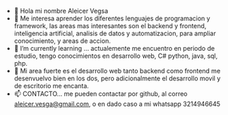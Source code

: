 - 👋 Hola mi nombre Aleicer Vegsa
- 👀 Me interesa aprender los diferentes lenguajes de programacion y framework, las areas mas interesantes son el backend y frontend, inteligencia artificial, analisis de datos y automatizacion,  para ampliar conocimiento, y areas de accion.   
- 🌱 I’m currently learning ... actualemente me encuentro en periodo de estudio, tengo conocimientos en desarrollo web, C# python, java, sql, php. 
- 💞️ Mi area fuerte es el desarrollo web tanto backend como frontend me desenvuelvo bien en los dos, pero adicionalmente el desarrollo movil y de escritorio me encanta.
- 📫 CONTACTO... me pueden contactar por github, al correo aleicer.vesga@gmail.com, o en dado caso a mi whatsapp 3214946645
